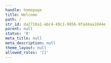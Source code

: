 ```yaml
---
handle: homepage
title: Welcome
path: /
str_id: da2718a1-abc4-49c1-9856-9fad4aa2d44e
parent: null
status: '0'
meta_title: null
meta_description: null
theme_layout: null
allowed_roles: '[]'
---
```

